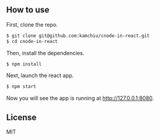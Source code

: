 
## How to use

First, clone the repo.

```bash
$ git clone git@github.com:kamchiu/cnode-in-react.git
$ cd cnode-in-react
```


Then, install the dependencies.

```bash
$ npm install
```

Next, launch the react app.

```bash
$ npm start
```

Now you will see the app is running at http://127.0.0.1:8080.

## License

MIT
